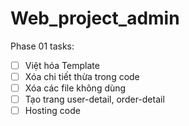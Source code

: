 # Web_project_admin

Phase 01 tasks:
- [ ] Việt hóa Template
- [ ] Xóa chi tiết thừa trong code
- [ ] Xóa các file không dùng
- [ ] Tạo trang user-detail, order-detail
- [ ] Hosting code
